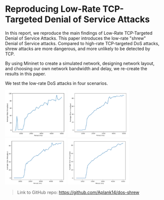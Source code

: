 
# Reproducing Low-Rate TCP-Targeted Denial of Service Attacks

 In this report, we reproduce the main findings of Low-Rate TCP-Targeted Denial of Service Attacks. This paper introduces the low-rate "shrew" Denial of Service attacks. Compared to high-rate TCP-targeted DoS attacks, shrew attacks are more dangerous, and more unlikely to be detected by TCP.
 
 By using Mininet to create a simulated network, designing network layout, and choosing our own network bandwidth and delay, we re-create the results in this paper.

 We test the low-rate DoS attacks in four scenarios.

<img src="testA.png" alt="drawing" width="200"/>
<img src="testB.png" alt="drawing" width="200"/>
<img src="testC.png" alt="drawing" width="200"/>
<img src="testD.png" alt="drawing" width="200"/>

> Link to GitHub repo: 
> https://github.com/Aplank14/dos-shrew
> 
